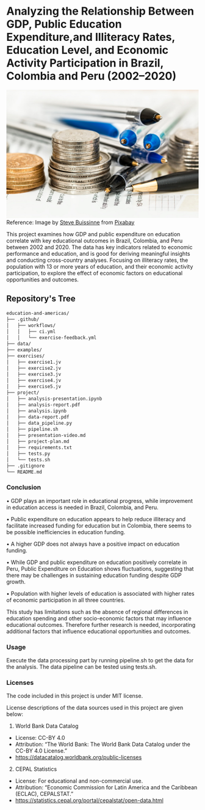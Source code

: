 # Analyzing the Relationship Between GDP, Public Education Expenditure,and Illiteracy Rates, Education Level, and Economic Activity Participation in Brazil, Colombia and Peru (2002–2020)
![Project Image](project/image.jpg)
Reference: Image by [Steve Buissinne](https://pixabay.com/users/stevepb-282134/?utm_source=link-attribution&utm_medium=referral&utm_campaign=image&utm_content=948603) from [Pixabay](https://pixabay.com/?utm_source=link-attribution&utm_medium=referral&utm_campaign=image&utm_content=948603)

This project examines how GDP and public expenditure on education correlate with key educational outcomes in Brazil, 
Colombia, and Peru between 2002 and 2020. The data has key indicators related to economic performance and education, 
and is good for deriving meaningful insights and conducting cross-country analyses.
Focusing on illiteracy rates, the population with 13 or more years of education, and their economic activity participation, 
to explore the effect of economic factors on educational opportunities and outcomes.

## Repository's Tree
```
education-and-americas/
├── .github/
│   ├── workflows/
│   │   ├── ci.yml
│   │   └── exercise-feedback.yml
├── data/
├── examples/
├── exercises/
│   ├── exercise1.jv
│   ├── exercise2.jv
│   ├── exercise3.jv
│   ├── exercise4.jv
│   ├── exercise5.jv
├── project/
│   ├── analysis-presentation.ipynb
│   ├── analysis-report.pdf
│   ├── analysis.ipynb
│   ├── data-report.pdf
│   ├── data_pipeline.py
│   ├── pipeline.sh
│   ├── presentation-video.md
│   ├── project-plan.md
│   ├── requirements.txt
│   ├── tests.py
│   └── tests.sh
├── .gitignore
└── README.md
```

### Conclusion

• GDP plays an important role in educational progress, while improvement in education
access is needed in Brazil, Colombia, and Peru.

• Public expenditure on education appears to help reduce illiteracy and facilitate increased
funding for education but in Colombia, there seems to be possible inefficiencies in
education funding.

• A higher GDP does not always have a positive impact on education funding.

• While GDP and public expenditure on education positively correlate in Peru, Public
Expenditure on Education shows fluctuations, suggesting that there may be challenges in
sustaining education funding despite GDP growth.

• Population with higher levels of education is associated with higher rates of economic
participation in all three countries.

This study has limitations such as the absence of regional differences in education spending and other socio-economic factors that may influence educational outcomes.
Therefore further research is needed, incorporating additional factors that influence educational opportunities and outcomes.

### Usage
Execute the data processing part by running pipeline.sh to get the data for the analysis. The data pipeline can be tested using tests.sh.

### Licenses
The code included in this project is under MIT license. 

License descriptions of the data sources used in this project are given below:

1. World Bank Data Catalog
* License: CC-BY 4.0
* Attribution: “The World Bank: The World Bank Data Catalog under the CC-BY 4.0 License.”
* https://datacatalog.worldbank.org/public-licenses

2. CEPAL Statistics
* License: For educational and non-commercial use.
* Attribution: “Economic Commission for Latin America and the Caribbean (ECLAC), CEPALSTAT.”
* https://statistics.cepal.org/portal/cepalstat/open-data.html
